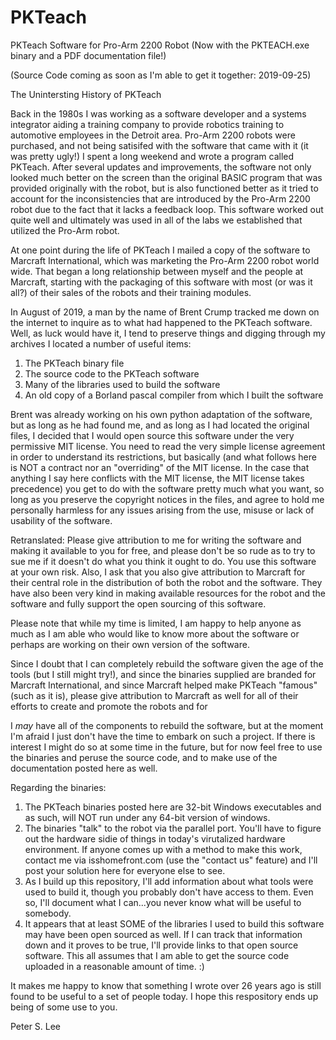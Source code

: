 # PKTeach
PKTeach Software for Pro-Arm 2200 Robot (Now with the PKTEACH.exe binary and a PDF documentation file!)

(Source Code coming as soon as I'm able to get it together: 2019-09-25)

The Unintersting History of PKTeach

Back in the 1980s I was working as a software developer and a systems integrator aiding a training company to provide robotics training to automotive employees in the Detroit area. Pro-Arm 2200 robots were purchased, and not being satisifed with the software that came with it (it was pretty ugly!) I spent a long weekend and wrote a program called PKTeach. After several updates and improvements, the software not only looked much better on the screen than the original BASIC program that was provided originally with the robot, but is also functioned better as it tried to account for the inconsistencies that are introduced by the Pro-Arm 2200 robot due to the fact that it lacks a feedback loop. This software worked out quite well and ultimately was used in all of the labs we established that utilized the Pro-Arm robot.  

At one point during the life of PKTeach I mailed a copy of the software to Marcraft International, which was marketing the Pro-Arm 2200 robot world wide. That began a long relationship between myself and the people at Marcraft, starting with the packaging of this software with most (or was it all?) of their sales of the robots and their training modules. 

In August of 2019, a man by the  name of Brent Crump tracked me down on the internet to inquire as to what had happened to the PKTeach software. Well, as luck would have it, I tend to preserve things and digging through my archives I located a number of useful items:

1) The PKTeach binary file
2) The source code to the PKTeach software
3) Many of the libraries used to build the software
4) An old copy of a Borland pascal compiler from which I built the software

Brent was already working on his own python adaptation of the software, but as long as he had found me, and as long as I had located the original files, I decided that I would open source this software under the very permissive MIT license. You need to read the very simple license agreement in order to understand its restrictions, but basically (and what follows here is NOT a contract nor an "overriding" of the MIT license. In the case that anything I say here conflicts with the MIT license, the MIT license takes precedence) you get to do with the software pretty much what you want, so long as you preserve the copyright notices in the files, and agree to hold me personally harmless for any issues arising from the use, misuse or lack of usability of the software. 

Retranslated: Please give attribution to me for writing the software and making it available to you for free, and please don't be so rude as to try to sue me if it doesn't do what you think it ought to do. You use this software at your own risk. Also, I ask that you also give attribution to Marcraft for their central role in the distribution of both the robot and the software. They have also been very kind in making available resources for the robot and the software and fully support the open sourcing of this software.

Please note that while my time is limited, I am happy to help anyone as much as I am able who would like to know more about the software or perhaps are working on their own version of the software. 

Since I doubt that I can completely rebuild the software given the age of the tools (but I still might try!), and since the binaries supplied are branded for Marcraft International, and since Marcraft helped make PKTeach "famous" (such as it is), please give attribution to Marcraft as well for all of their efforts to create and promote the robots and for 

I *may* have all of the components to rebuild the software, but at the moment I'm afraid I just don't have the time to embark on such a project. If there is interest I might do so at some time in the future, but for now feel free to use the binaries and peruse the source code, and to make use of the documentation posted here as well. 

Regarding the binaries: 
1) The PKTeach binaries posted here are 32-bit Windows executables and as such, will NOT run under any 64-bit version of windows. 
2) The binaries "talk" to the robot via the parallel port. You'll have to figure out the hardware sidie of things in today's virutalized hardware environment. If anyone comes up with a method to make this work, contact me via isshomefront.com (use the "contact us" feature) and I'll post your solution here for everyone else to see.
3) As I build up this repository, I'll add information about what tools were used to build it, though you probably don't have access to them. Even so, I'll document what I can...you never know what will be useful to somebody. 
4) It appears that at least SOME of the libraries I used to build this software may have been open sourced as well. If I can track that information down and it proves to be true, I'll provide links to that open source software. This all assumes that I am able to get the source code uploaded in a reasonable amount of time.  :)

It makes me happy to know that something I wrote over 26 years ago is still found to be useful to a set of people today. I hope this respository ends up being of some use to you. 

Peter S. Lee
